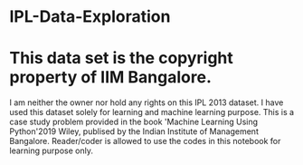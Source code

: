 # IPL-Data-Exploration

# This data set is the copyright property of IIM Bangalore.
I am neither the owner nor hold any rights on this
IPL 2013 dataset. I have used this dataset solely for learning and machine learning purpose. This is a case
study problem provided in the book 'Machine Learning Using Python'2019 Wiley, publised by the Indian Institute 
of Management Bangalore. Reader/coder is allowed to use the codes in this notebook for learning purpose only.

